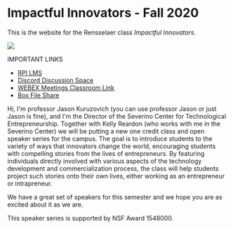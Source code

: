 Impactful Innovators - Fall 2020
============================

This is the website for the Rensselaer class *Impactful Innovators*.

![](files/bb.jpg)

IMPORTANT LINKS
- [RPI LMS](https://lms.rpi.edu/)
- [Discord Discussion Space](https://discord.gg/bq7z7WH)
- [WEBEX Meetings Classroom Link](https://rensselaer.webex.com/meet/kuruzj)
- [Box File Share](https://rpi.box.com/s/h23poh51rmrkk61zgniu3vsi26nmriyo)


Hi, I'm professor Jason Kuruzovich (you can use professor Jason or just Jason is fine), and I'm the Director of the Severino Center for Technological Entrepreneurship.  Together with Kelly Reardon (who works with me in the Severino Center) we will be putting a new one credit class and open speaker series for the campus.  The goal is to introduce students to the variety of ways that innovators change the world, encouraging students with compelling stories from the lives of entrepreneurs. By featuring individuals directly involved with various aspects of the technology development and commercialization process, the class will help students project such stories onto their own lives, either working as an entrepreneur or intrapreneur.

We have a great set of speakers for this semester and we hope you are as excited about it as we are.

This speaker series is supported by NSF Award 1548000.

